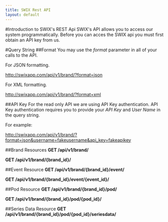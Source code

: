 ```yaml
---
title: SWIX Rest API
layout: default
---
```


#Introduction to SWIX's REST Api
SWIX's API allows you to access our system programmatically. Before you can acces the SWIX api you must first obtain an API key from us. 

#Query String
##Format
You may use the *format* parameter in all of your calls to the API. 

For JSON formatting.

http://swixapp.com/api/v1/brand/?format=json

For XML formatting.

http://swixapp.com/api/v1/brand/?format=xml

##API Key
For the read only API we are using API Key authentication. API Key authentication requires you to provide your *API Key* and *User Name* in the query string. 

For example:

http://swixapp.com/api/v1/brand/?format=json&username=fakeusername&api_key=fakeapikey

##Brand Resources
**GET /api/v1/brand/**

**GET /api/v1/brand/{brand_id}/**

##Event Resource
**GET /api/v1/brand/{brand_id}/event/**

**GET /api/v1/brand/{brand_id}/event/{event_id}/**

##Pod Resource
**GET /api/v1/brand/{brand_id}/pod/**

**GET /api/v1/brand/{brand_id}/pod/{pod_id}/**

##Series Data Resource
**GET /api/v1/brand/{brand_id}/pod/{pod_id}/seriesdata/**
